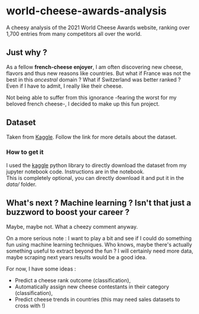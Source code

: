 # world-cheese-awards-analysis
A cheesy analysis of the 2021 World Cheese Awards website, ranking over 1,700 entries from many competitors all over the world.

## Just why ?
As a fellow **french-cheese enjoyer**, I am often discovering new cheese, flavors and thus new reasons like countries.
But what if France was not the best in this *ancestral* domain ? What if Switzerland was better ranked ? Even if I have to admit, I really like their cheese.  

Not being able to suffer from this ignorance -fearing the worst for my beloved french cheese-, I decided to make up this fun project.

## Dataset
Taken from [Kaggle](https://www.kaggle.com/datasets/ericsims/world-cheese-awards-worlds-cheesiest-dataset?select=world_cheese_awards_2021.csv). Follow the link for more details about the dataset.

### How to get it
I used the [kaggle](https://github.com/Kaggle/kaggle-api) python library to directly download the dataset from my jupyter notebook code. Instructions are in the notebook.  
This is completely optional, you can directly download it and put it in the *data/* folder.  

## What's next ? Machine learning ? Isn't that just a buzzword to boost your career ?
Maybe, maybe not. What a cheezy comment anyway.

On a more serious note : I want to play a bit and see if I could do something fun using machine learning techniques. Who knows, maybe there's actually something useful to extract beyond the fun ? I will certainly need more data, maybe scraping next years results would be a good idea.

For now, I have some ideas :
- Predict a cheese rank outcome (classification),
- Automatically assign new cheese contestants in their category (classification),
- Predict cheese trends in countries (this may need sales datasets to cross with !)
